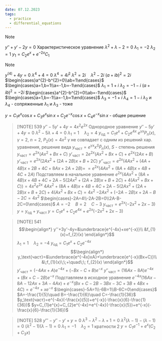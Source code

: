 ```yaml
---
date: 07.12.2023
tags:
  - practice
  - differential_equations
---
```


> [!NOTE] 
> $y''+y'-2y=0$
> Характеристическое уравнение
> $\lambda^{2}+\lambda-2=0$
> $\lambda_{1}=-2$
> $\lambda_{2}=1$
> $y_{1}=C_{2}e^{x}+e^{-2x}C_{1}$


> [!NOTE] 
> $y^{(4)}+4y=0$
> $\lambda^{4}+4=0$
> $\lambda^{4}=4i^{2}$
> $\lambda^{2}=2i\quad \lambda^{2}-2i$
> $(a+ib)^{2}=2i$
> $\begin{cases}a^{2}-b^{2}=0\\ab=1\end{cases}$
> $\begin{cases}a=1,b=1\\a=-1,b=-1\end{cases}$
> $\lambda_{1}=1+i$
> $\lambda_{2}=-1-i$
> $(a+ib)^{2}=-2i$
> $\begin{cases}a^{2}-b^{2}=0\\ab=-1\end{cases}$
> $\begin{cases}a=1,b=-1\\a=-1,b=1\end{cases}$
> $\lambda_{3}=-1+i$
> $\lambda_{4}=1-i$
> $\lambda_{2}$ и $\lambda_4$ - сопряженные
> $\lambda_{1}$ и $\lambda_{3}$ - тоже
> 
> $y=C_{1}e^{x}\cos{x}+C_{3}e^{x}\sin{x}+C_{2}e^{-x}\cos{x}+C_{4}e^{-x}\sin{x}$ - общее решение

> [!NOTE] 539
> $y''-5y'+4y=4x^{2}e^{2x}$
> Однородное уравнение
> $y''-5y'+4y=0$
> $\lambda^{2}-5\lambda+4=0$
> $\lambda_{1}=1\quad\lambda_{2}=4$
> $y_{\text{од}}=C_{1}e^{x}+C_{2}e^{4x}$
> $e^{\gamma x}P_{n}(x)$, $\gamma=2$, $n=2$, $P_{2}(x)=4x^{2}$
> $\gamma$ не совпадает с одним из решений хар. уравнения, решение вида $y_\text{част}=e^{\gamma x}x^{S}\tilde{P}_{n}(x)$, $S$ - степень решения
> $y_\text{част}=e^{2x}(Ax^{2}+Bx+C)$
> $y'_\text{част}=2e^{2x}(Ax^{2}+Bx+C)+e^{2x}(2Ax+B)$
> $y'_\text{част}=e^{2x}(2Ax^{2}+(2A+2B)x+B+2C)$
> $y''_\text{част}=e^{2x}(4Ax^{2}+(4A+4B)x+2B+4C+8Ax+2A+2B)=$
> $=e^{2x}(4Ax^{2}+(8A+4B)x+4B+4C+2A)$
> Подставляем в начальное уравнение
> $e^{2x}(4Ax^{2}+(8A+4B)x+4B+4C+2A-5(2Ax^{2}+(2A+2B)x+B+2C)+4(Ax^{2}+Bx+C))=4x^{2}e^{2x}$
> $4Ax^{2}+(8A+4B)x+4B+4C+2A-5(2Ax^{2}+(2A+2B)x+B+2C)+4(Ax^{2}+Bx+C)=4x^{2}$
> $-2Ax^{2}+(-2A-2B)x+2A-B-2C=4x^{2}$
> $\begin{cases}-2A=4\\-2A-2B=0\\2A-B-2C=0\end{cases}$
> $A=-2\quad B=2\quad C-3$
> $y_\text{част}=e^{2x}(-2x^{2}+2x-3)$
> $y=y_{\text{од}}+y_\text{част}$
> $y=C_{1}e^{x}+C_{2}e^{4x}+e^{2x}(-2x^{2}+2x-3)$


> [!NOTE] 541
> $$\begin{align*}
y''+3y'-4y=&\underbrace{e^{-4x}+xe^{-x}}\\
&f_{1}(x)+f_{2}(x)
\end{align*}$$
> $\lambda_{1}=1\quad \lambda_{2}=-4$
> $y_\text{од}=C_{1}e^{x}+C_{2}e^{-4x}$
> $$\begin{align*}
y_\text{част}=&\underbrace{e^{-4x}xA}+\underbrace{e^{-x}(Bx+C)}\\
&\;f_{1}(x)\;\;+\quad\;\; f_{2}(x)
\end{align*}$$
> $y'_\text{част}=(-4Ax+A)e^{-4x}+(-Bx-C+B)e^{-x}$
> $y''_\text{част}=(16Ax-8A)e^{-4x}+(Bx+C-2B)e^{-x}$
> Подставляем в исходное уравнение
> $e^{-4x}(16Ax-8A-12Ax+3A-4Ax)+e^{-x}(Bx+C-2B-3Bx-3C+3B+4Bx+4C)=e^{-4x}+xe^{-x}$
> $\begin{cases}-5A=1\\-6B=1\\B-6C=0\end{cases}$
> $A=-\frac{1}{5}\quad B=-\frac{1}{6}\quad C=-\frac{1}{36}$
> $y_\text{част}=e^{-4x}(-\frac{x}{5})+e^{-x}(-\frac{x}{6}-\frac{1}{36})$
> $y=C_{1}e^{x}+C_{2}e^{-4x}+e^{-4x}(-\frac{x}{5})+e^{-x}(-\frac{x}{6}-\frac{1}{36})$

> [!NOTE] 528
> $y'''-y''-y'+y=0$
> $\lambda^{3}-\lambda^{2}-\lambda+1=0$
> $\lambda^{2}(\lambda-1)-(\lambda-1)=0$
> $(\lambda^{2}-1)(\lambda-1)=0$
> $\lambda_{1}=-1\quad \lambda_{2}=1$ кратности 2
> $y=C_{1}e^{-1}+e^{x}(C_{2}+C_{3}x)$
